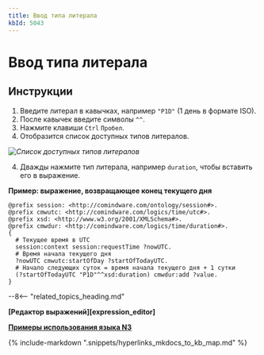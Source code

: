 ```yaml
---
title: Ввод типа литерала
kbId: 5043
---
```


# Ввод типа литерала

## Инструкции

1. Введите литерал в кавычках, например `"P1D"` (1 день в формате ISO).
2. После кавычек введите символы `^^`.
3. Нажмите клавиши `Ctrl` `Пробел`.
4. Отобразится список доступных типов литералов.

_![Список доступных типов литералов](https://kb.comindware.ru/assets/n3_editor_literal_autocomplete.png)_

4. Дважды нажмите тип литерала, например `duration`, чтобы вставить его в выражение.

**Пример: выражение, возвращающее конец текущего дня**

```
@prefix session: <http://comindware.com/ontology/session#>.
@prefix cmwutc: <http://comindware.com/logics/time/utc#>.
@prefix xsd: <http://www.w3.org/2001/XMLSchema#>.
@prefix cmwdur: <http://comindware.com/logics/time/duration#>.
{
  # Текущее время в UTC
  session:context session:requestTime ?nowUTC.
  # Время начала текущего дня
  ?nowUTC cmwutc:startOfDay ?startOfTodayUTC.
  # Начало следующих суток = время начала текущего дня + 1 сутки
  (?startOfTodayUTC "P1D"^^xsd:duration) cmwdur:add ?value.
}
```

--8<-- "related_topics_heading.md"

**[Редактор выражений][expression_editor]**

**[Примеры использования языка N3](https://kb.comindware.ru/category.php?id=877)**

{% include-markdown ".snippets/hyperlinks_mkdocs_to_kb_map.md" %}
